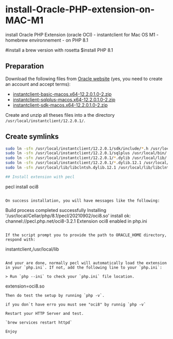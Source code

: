 # install-Oracle-PHP-extension-on-MAC-M1
 install Oracle PHP Extension (oracle OCI) - instantclient for Mac OS M1 - homebrew environnement - on PHP 8.1 

#install a brew version with rosetta
$install PHP 8.1

## Preparation

Download the following files from [Oracle website](http://www.oracle.com/technetwork/topics/intel-macsoft-096467.html) (yes, you need to create an account and accept terms):

 * [instantclient-basic-macos.x64-12.2.0.1.0-2.zip](http://www.oracle.com/technetwork/topics/intel-macsoft-096467.html)
 * [instantclient-sqlplus-macos.x64-12.2.0.1.0-2.zip](http://www.oracle.com/technetwork/topics/intel-macsoft-096467.html)
 * [instantclient-sdk-macos.x64-12.2.0.1.0-2.zip](http://www.oracle.com/technetwork/topics/intel-macsoft-096467.html)
 
Create and unzip all theses files into a the directory `/usr/local/instantclient/12.2.0.1/`.

## Create symlinks

```bash
sudo ln -sfn /usr/local/instantclient/12.2.0.1/sdk/include/*.h /usr/local/include/
sudo ln -sfn /usr/local/instantclient/12.2.0.1/sqlplus /usr/local/bin/
sudo ln -sfn /usr/local/instantclient/12.2.0.1/*.dylib /usr/local/lib/
sudo ln -sfn /usr/local/instantclient/12.2.0.1/*.dylib.12.1 /usr/local/lib/
sudo ln -sfn /usr/local/lib/libclntsh.dylib.12.1 /usr/local/lib/libclntsh.dylib

## Install extension with pecl

```
pecl install oci8
```

On success installation, you will have messages like the following:

```
Build process completed successfully
Installing '/usr/local/Cellar/php/8.1/pecl/20210902/oci8.so'
install ok: channel://pecl.php.net/oci8-3.2.1
Extension oci8 enabled in php.ini
```

If the script prompt you to provide the path to ORACLE_HOME directory, respond with:
```
instantclient,/usr/local/lib
```

And your are done, normally pecl will automatically load the extension in your `php.ini`. If not, add the following line to your `php.ini`:

> Run `php --ini` to check your `php.ini` file location.

```
extension=oci8.so
```
Then do test the setup by running `php -v`. 

if you don`t have erro you must see "oci8" by runnig `php -v`

Restart your HTTP Server and test.

`brew services restart httpd`

Enjoy

